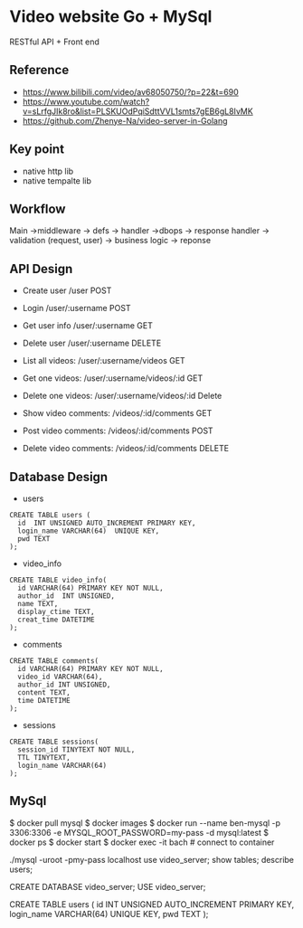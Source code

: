 # Video website Go + MySql
RESTful API + Front end

## Reference
- https://www.bilibili.com/video/av68050750/?p=22&t=690
- https://www.youtube.com/watch?v=sLrfgJIk8ro&list=PLSKUOdPqiSdttVVL1smts7gEB6gL8IvMK
- https://github.com/Zhenye-Na/video-server-in-Golang

## Key point
- native http lib
- native tempalte lib

## Workflow
 Main ->middleware -> defs -> handler ->dbops -> response
 handler -> validation (request, user) -> business logic -> reponse

## API Design
- Create user  /user  POST
- Login        /user/:username POST
- Get user info  /user/:username GET
- Delete user    /user/:username DELETE


- List all videos:   /user/:username/videos GET
- Get one videos:   /user/:username/videos/:id GET
- Delete one videos:   /user/:username/videos/:id Delete


- Show video comments:   /videos/:id/comments   GET
- Post video comments:   /videos/:id/comments   POST
- Delete video comments:   /videos/:id/comments   DELETE

## Database Design
- users
```
CREATE TABLE users (
  id  INT UNSIGNED AUTO_INCREMENT PRIMARY KEY,
  login_name VARCHAR(64)  UNIQUE KEY,
  pwd TEXT
);
```
- video_info
```
CREATE TABLE video_info(
  id VARCHAR(64) PRIMARY KEY NOT NULL,
  author_id  INT UNSIGNED,
  name TEXT,
  display_ctime TEXT,
  creat_time DATETIME
);
```
- comments
```
CREATE TABLE comments(
  id VARCHAR(64) PRIMARY KEY NOT NULL,
  video_id VARCHAR(64),
  author_id INT UNSIGNED,
  content TEXT,
  time DATETIME
);
```
- sessions
```
CREATE TABLE sessions(
  session_id TINYTEXT NOT NULL,
  TTL TINYTEXT,
  login_name VARCHAR(64)
);
```

## MySql
$ docker pull mysql
$ docker images
$ docker run --name ben-mysql -p 3306:3306 -e MYSQL_ROOT_PASSWORD=my-pass -d mysql:latest
$ docker ps
$ docker start <containter id>
$ docker exec -it <containter id> bach        # connect to container


./mysql -uroot -pmy-pass localhost
use video_server;
show tables;
describe users;
 
CREATE DATABASE video_server;
USE video_server;

CREATE TABLE users (
  id  INT UNSIGNED AUTO_INCREMENT PRIMARY KEY,
  login_name VARCHAR(64)  UNIQUE KEY,
  pwd TEXT
);



